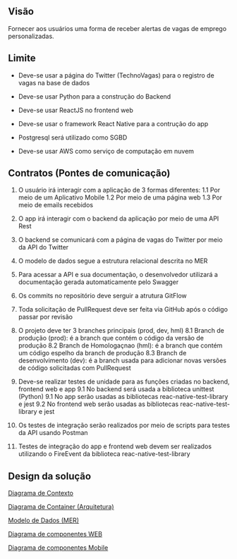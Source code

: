 ## Visão

Fornecer aos usuários uma forma de receber alertas de vagas de emprego personalizadas.

## Limite

- Deve-se usar a página do Twitter (TechnoVagas) para o registro de vagas na base de dados

- Deve-se usar Python para a construção do Backend

- Deve-se usar ReactJS no frontend web

- Deve-se usar o framework React Native para a contrução do app 

- Postgresql será utilizado como SGBD

- Deve-se usar AWS como serviço de computação em nuvem


## Contratos (Pontes de comunicação)

1. O usuário irá interagir com a aplicação de 3 formas diferentes:
 1.1 Por meio de um Aplicativo Mobile
 1.2 Por meio de uma página web
 1.3 Por meio de emails recebidos

2. O app irá interagir com o backend da aplicação por meio de uma API Rest

3. O backend se comunicará com a página de vagas do Twitter por meio da API do Twitter

4. O modelo de dados segue a estrutura relacional descrita no MER

5. Para acessar a API e sua documentação, o desenvolvedor utilizará a documentação gerada automaticamente pelo Swagger

6. Os commits no repositório deve serguir a atrutura GitFlow

7. Toda solicitação de PullRequest deve ser feita via GitHub após o código passar por revisão

8. O projeto deve ter 3 branches principais (prod, dev, hml)
  8.1 Branch de produção (prod): é a branch que contém o código da versão de produção
  8.2 Branch de Homologaçnao (hml): é a branch que contém um código espelho da branch de produção
  8.3 Branch de desenvolvimento (dev): é a branch usada para adicionar novas versões de código solicitadas com PullRequest

9. Deve-se realizar testes de unidade para as funções criadas no backend, frontend web e app
  9.1 No backend será usada a biblioteca unittest (Python)
  9.1 No app serão usadas as bibliotecas reac-native-test-library e jest
  9.2 No frontend web serão usadas as bibliotecas reac-native-test-library e jest

10. Os testes de integração serão realizados por meio de scripts para testes da API usando Postman

11. Testes de integração do app e frontend web devem ser realizados utilizando o FireEvent da biblioteca reac-native-test-library

## Design da solução

[Diagrama de Contexto](https://user-images.githubusercontent.com/29666978/202816195-2650b8c7-588e-4b17-9621-7adad2ef12a7.jpg)

[Diagrama de Container (Arquitetura)](https://raw.githubusercontent.com/Denky-san/DesignSoftware-2022/master/Diagramas/Diagrama%20de%20Container.jpg)

[Modelo de Dados (MER)](https://raw.githubusercontent.com/Denky-san/DesignSoftware-2022/master/Diagramas/DER.png)

[Diagrama de componentes WEB](https://raw.githubusercontent.com/Denky-san/DesignSoftware-2022/master/Diagramas/Diagrama%20de%20Componentes_Web.jpeg)

[Diagrama de componentes Mobile](https://raw.githubusercontent.com/Denky-san/DesignSoftware-2022/master/Diagramas/Web-server-basico.jpg)